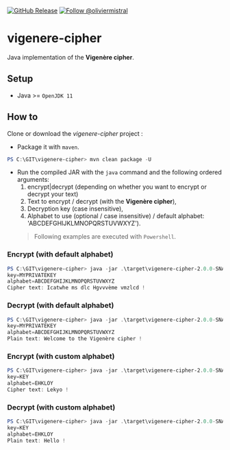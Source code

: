 
[![GitHub Release](https://img.shields.io/github/release/magnasilvar/vigenere-cipher.svg)](https://github.com/magnasilvar/vigenere-cipher/releases) 
[![Follow @oliviermistral](https://img.shields.io/twitter/follow/oliviermistral.svg?style=social)](https://twitter.com/intent/follow?screen_name=oliviermistral) 

# vigenere-cipher

Java implementation of the **Vigenère cipher**.

## Setup

* Java >= `OpenJDK 11`

## How to

Clone or download the _vigenere-cipher_ project :
* Package it with `maven`.
```powershell
PS C:\GIT\vigenere-cipher> mvn clean package -U
```
* Run the compiled JAR with the `java` command and the following ordered arguments:
  1. encrypt|decrypt (depending on whether you want to encrypt or decrypt your text)
  2. Text to encrypt / decrypt (with the **Vigenère cipher**),
  3. Decryption key (case insensitive),
  4. Alphabet to use (optional / case insensitive) / default alphabet: 'ABCDEFGHIJKLMNOPQRSTUVWXYZ').
  > Following examples are executed with `Powershell`.

### Encrypt (with default alphabet)
```powershell
PS C:\GIT\vigenere-cipher> java -jar .\target\vigenere-cipher-2.0.0-SNAPSHOT.jar encrypt "Welcome to the Vigenère cipher !" MyPrivateKey
key=MYPRIVATEKEY
alphabet=ABCDEFGHIJKLMNOPQRSTUVWXYZ
Cipher text: Icatwhe ms dlc Hgvvvème vmzlcd !
```

### Decrypt (with default alphabet)
```powershell
PS C:\GIT\vigenere-cipher> java -jar .\target\vigenere-cipher-2.0.0-SNAPSHOT.jar decrypt "Icatwhe ms dlc Hgvvvème vmzlcd !" MyPrivateKey
key=MYPRIVATEKEY
alphabet=ABCDEFGHIJKLMNOPQRSTUVWXYZ
Plain text: Welcome to the Vigenère cipher !
```

### Encrypt (with custom alphabet)
```powershell
PS C:\GIT\vigenere-cipher> java -jar .\target\vigenere-cipher-2.0.0-SNAPSHOT.jar encrypt "Hello !" key ehkloy
key=KEY
alphabet=EHKLOY
Cipher text: Lekyo !
```

### Decrypt (with custom alphabet)
```powershell
PS C:\GIT\vigenere-cipher> java -jar .\target\vigenere-cipher-2.0.0-SNAPSHOT.jar decrypt "Lekyo !" key ehkloy
key=KEY
alphabet=EHKLOY
Plain text: Hello !
```
